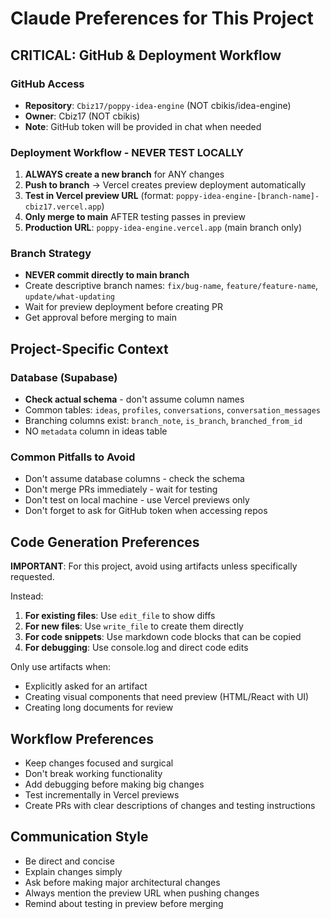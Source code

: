 # Claude Preferences for This Project

## CRITICAL: GitHub & Deployment Workflow

### GitHub Access
- **Repository**: `Cbiz17/poppy-idea-engine` (NOT cbikis/idea-engine)
- **Owner**: Cbiz17 (NOT cbikis)
- **Note**: GitHub token will be provided in chat when needed

### Deployment Workflow - NEVER TEST LOCALLY
1. **ALWAYS create a new branch** for ANY changes
2. **Push to branch** → Vercel creates preview deployment automatically
3. **Test in Vercel preview URL** (format: `poppy-idea-engine-[branch-name]-cbiz17.vercel.app`)
4. **Only merge to main** AFTER testing passes in preview
5. **Production URL**: `poppy-idea-engine.vercel.app` (main branch only)

### Branch Strategy
- **NEVER commit directly to main branch**
- Create descriptive branch names: `fix/bug-name`, `feature/feature-name`, `update/what-updating`
- Wait for preview deployment before creating PR
- Get approval before merging to main

## Project-Specific Context

### Database (Supabase)
- **Check actual schema** - don't assume column names
- Common tables: `ideas`, `profiles`, `conversations`, `conversation_messages`
- Branching columns exist: `branch_note`, `is_branch`, `branched_from_id`
- NO `metadata` column in ideas table

### Common Pitfalls to Avoid
- Don't assume database columns - check the schema
- Don't merge PRs immediately - wait for testing
- Don't test on local machine - use Vercel previews only
- Don't forget to ask for GitHub token when accessing repos

## Code Generation Preferences

**IMPORTANT**: For this project, avoid using artifacts unless specifically requested.

Instead:
1. **For existing files**: Use `edit_file` to show diffs
2. **For new files**: Use `write_file` to create them directly
3. **For code snippets**: Use markdown code blocks that can be copied
4. **For debugging**: Use console.log and direct code edits

Only use artifacts when:
- Explicitly asked for an artifact
- Creating visual components that need preview (HTML/React with UI)
- Creating long documents for review

## Workflow Preferences
- Keep changes focused and surgical
- Don't break working functionality
- Add debugging before making big changes
- Test incrementally in Vercel previews
- Create PRs with clear descriptions of changes and testing instructions

## Communication Style
- Be direct and concise
- Explain changes simply
- Ask before making major architectural changes
- Always mention the preview URL when pushing changes
- Remind about testing in preview before merging
